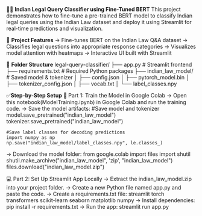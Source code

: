 🧑‍⚖️ **Indian Legal Query Classifier using Fine-Tuned BERT**
This project demonstrates how to fine-tune a pre-trained BERT model to classify Indian legal queries using the Indian Law dataset and deploy it using Streamlit for real-time predictions and visualization.

📌 **Project Features**
-> Fine-tunes BERT on the Indian Law Q&A dataset
-> Classifies legal questions into appropriate response categories
-> Visualizes model attention with heatmaps
-> Interactive UI built with Streamlit

📂 **Folder Structure**
legal-query-classifier/
├── app.py                   # Streamlit frontend
├── requirements.txt         # Required Python packages
├── indian_law_model/        # Saved model & tokenizer
│   ├── config.json
│   ├── pytorch_model.bin
│   ├── tokenizer_config.json
│   ├── vocab.txt
│   └── label_classes.npy

✅**Step-by-Step Setup**
🚀 Part 1: Train the Model in Google Colab
-> Open this notebook(ModelTraining.ipynb) in Google Colab and run the training code.
-> Save the model artifacts:
    #Save model and tokenizer
    model.save_pretrained("indian_law_model")
    tokenizer.save_pretrained("indian_law_model")
    
    #Save label classes for decoding predictions
    import numpy as np
    np.save("indian_law_model/label_classes.npy", le.classes_)

-> Download the model folder:
    from google.colab import files
    import shutil
    shutil.make_archive("indian_law_model", 'zip', "indian_law_model")
    files.download("indian_law_model.zip")

💻 Part 2: Set Up Streamlit App Locally
-> Extract the indian_law_model.zip into your project folder.
-> Create a new Python file named app.py and paste the code.
-> Create a requirements.txt file:
    streamlit
    torch
    transformers
    scikit-learn
    seaborn
    matplotlib
    numpy
-> Install dependencies:
    pip install -r requirements.txt
-> Run the app:
    streamlit run app.py
